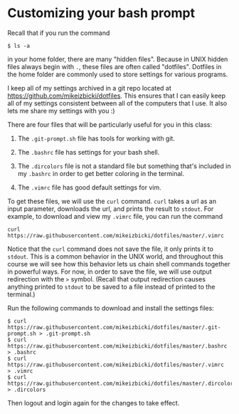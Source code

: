 # Customizing your bash prompt

Recall that if you run the command
```
$ ls -a
```
in your home folder, there are many "hidden files".
Because in UNIX hidden files always begin with `.`,
these files are often called "dotfiles".
Dotfiles in the home folder are commonly used to store settings for various programs.

I keep all of my settings archived in a git repo located at <https://github.com/mikeizbicki/dotfiles>.
This ensures that I can easily keep all of my settings consistent between all of the computers that I use.
It also lets me share my settings with you :)

There are four files that will be particularly useful for you in this class:

1. The `.git-prompt.sh` file has tools for working with git.

1. The `.bashrc` file has settings for your bash shell.

1. The `.dircolors` file is not a standard file but something that's included in my `.bashrc` in order to get better coloring in the terminal.

1. The `.vimrc` file has good default settings for vim.

To get these files, we will use the `curl` command.
`curl` takes a url as an input parameter, downloads the url, and prints the result to `stdout`.
For example, to download and view my `.vimrc` file, you can run the command
```
curl https://raw.githubusercontent.com/mikeizbicki/dotfiles/master/.vimrc
```

Notice that the `curl` command does not save the file, it only prints it to `stdout`.
This is a common behavior in the UNIX world,
and throughout this course we will see how this behavior lets us chain shell commands together in powerful ways.
For now, in order to save the file,
we will use output redirection with the `>` symbol.
(Recall that output redirection causes anything printed to `stdout` to be saved to a file instead of printed to the terminal.)

Run the following commands to download and install the settings files:
```
$ curl https://raw.githubusercontent.com/mikeizbicki/dotfiles/master/.git-prompt.sh > .git-prompt.sh
$ curl https://raw.githubusercontent.com/mikeizbicki/dotfiles/master/.bashrc        > .bashrc
$ curl https://raw.githubusercontent.com/mikeizbicki/dotfiles/master/.vimrc         > .vimrc
$ curl https://raw.githubusercontent.com/mikeizbicki/dotfiles/master/.dircolors     > .dircolors
```
Then logout and login again for the changes to take effect.
